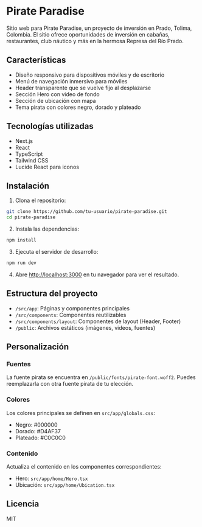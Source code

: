 # Pirate Paradise

Sitio web para Pirate Paradise, un proyecto de inversión en Prado, Tolima, Colombia. El sitio ofrece oportunidades de inversión en cabañas, restaurantes, club náutico y más en la hermosa Represa del Río Prado.

## Características

- Diseño responsivo para dispositivos móviles y de escritorio
- Menú de navegación inmersivo para móviles
- Header transparente que se vuelve fijo al desplazarse
- Sección Hero con video de fondo
- Sección de ubicación con mapa
- Tema pirata con colores negro, dorado y plateado

## Tecnologías utilizadas

- Next.js
- React
- TypeScript
- Tailwind CSS
- Lucide React para iconos

## Instalación

1. Clona el repositorio:
```bash
git clone https://github.com/tu-usuario/pirate-paradise.git
cd pirate-paradise
```

2. Instala las dependencias:
```bash
npm install
```

3. Ejecuta el servidor de desarrollo:
```bash
npm run dev
```

4. Abre [http://localhost:3000](http://localhost:3000) en tu navegador para ver el resultado.

## Estructura del proyecto

- `/src/app`: Páginas y componentes principales
- `/src/components`: Componentes reutilizables
- `/src/components/layout`: Componentes de layout (Header, Footer)
- `/public`: Archivos estáticos (imágenes, videos, fuentes)

## Personalización

### Fuentes
La fuente pirata se encuentra en `/public/fonts/pirate-font.woff2`. Puedes reemplazarla con otra fuente pirata de tu elección.

### Colores
Los colores principales se definen en `src/app/globals.css`:
- Negro: #000000
- Dorado: #D4AF37
- Plateado: #C0C0C0

### Contenido
Actualiza el contenido en los componentes correspondientes:
- Hero: `src/app/home/Hero.tsx`
- Ubicación: `src/app/home/Ubication.tsx`

## Licencia

MIT
